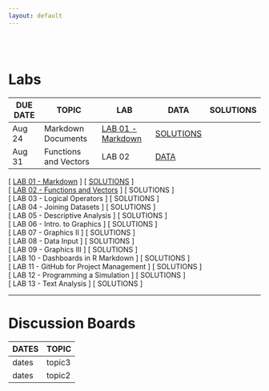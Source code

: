 ```yaml
---
layout: default
---
```


<div class = "uk-container uk-container-small">
  
<br><br>





# Labs

DUE DATE | TOPIC | LAB | DATA | SOLUTIONS  
--------|---------|------|-----|--------  
Aug 24  | Markdown Documents  | [LAB 01 - Markdown](https://ds4ps.github.io/Data-Science-Class/LABS/lab-01-instructions.html) | [SOLUTIONS](https://ds4ps.github.io/Data-Science-Class/LABS/lab-01-SOLUTION.html)  
Aug 31 | Functions and Vectors | LAB 02 | [DATA](https://ds4ps.github.io/Data-Science-Class/DATA/syr_parcels.html) |  



[ [LAB 01 - Markdown](https://ds4ps.github.io/Data-Science-Class/LABS/lab-01-instructions.html) ] [ [SOLUTIONS](https://ds4ps.github.io/Data-Science-Class/LABS/lab-01-SOLUTION.html) ]  
[ [LAB 02 - Functions and Vectors](https://ds4ps.github.io/Data-Science-Class/LABS/lab-02-instructions.html) ] [ SOLUTIONS ]  
[ LAB 03 - Logical Operators ]  [ SOLUTIONS ]  
[ LAB 04 - Joining Datasets ]  [ SOLUTIONS ]  
[ LAB 05 - Descriptive Analysis ]  [ SOLUTIONS ]  
[ LAB 06 - Intro. to Graphics ]  [ SOLUTIONS ]  
[ LAB 07 - Graphics II ]  [ SOLUTIONS ]  
[ LAB 08 - Data Input ]  [ SOLUTIONS ]  
[ LAB 09 - Graphics III ]  [ SOLUTIONS ]  
[ LAB 10 - Dashboards in R Markdown ]  [ SOLUTIONS ]  
[ LAB 11 - GitHub for Project Management ]  [ SOLUTIONS ]  
[ LAB 12 - Programming a Simulation ]  [ SOLUTIONS ]  
[ LAB 13 - Text Analysis ]  [ SOLUTIONS ]  

----------------



# Discussion Boards

DATES  |   TOPIC  
-------|------------  
dates  |  topic3  
dates  |  topic2  







<br><br><br><br>
</div>
